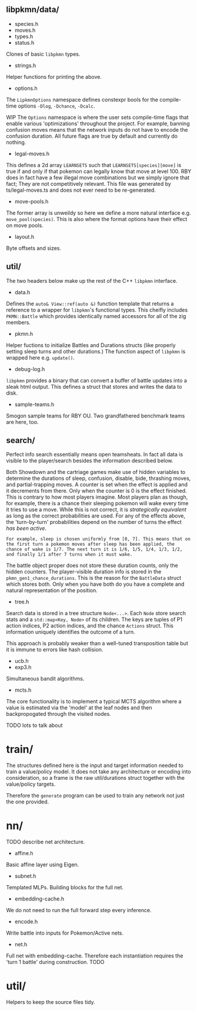 ## libpkmn/data/

* species.h
* moves.h
* types.h
* status.h

Clones of basic `libpkmn` types.

* strings.h

Helper functions for printing the above.

* options.h

The `LipkmnOptions` namespace defines constexpr bools for the compile-time options `-Dlog`, `-Dchance`, `-Dcalc`.


WIP
The `Options` namespace is where the user sets compile-time flags that enable various 'optimizations' throughout the project. For example, banning confusion moves means that the network inputs do not have to encode the confusion duration. All future flags are true by default and currently do nothing.

* legal-moves.h

This defines a 2d array `LEARNSETS` such that `LEARNSETS[species][move]` is true if and only if that pokemon can legally know that move at level 100. RBY does in fact have a few illegal move combinations but we simply ignore that fact; They are not competitively relevant. This file was generated by ts/legal-moves.ts and does not ever need to be re-generated.

* move-pools.h

The former array is unweildy so here we define a more natural interface e.g. `move_pool(species)`. This is also where the format options have their effect on move pools.

* layout.h

Byte offsets and sizes.

## util/

The two headers below make up the rest of the C++ `libpkmn` interface.

* data.h

Defines the `auto& View::ref(auto &)` function template that returns a reference to a wrapper for `libpkmn`'s functional types. This cheifly includes `PKMN::Battle` which provides identically named accessors for all of the zig members.

* pkmn.h

Helper fuctions to initialize Battles and Durations structs (like properly setting sleep turns and other durations.) The function aspect of `libpkmn` is wrapped here e.g. `update()`.

* debug-log.h

`libpkmn` provides a binary that can convert a buffer of battle updates into a sleak html output. This defines a struct that stores and writes the data to disk.

* sample-teams.h

Smogon sample teams for RBY OU. Two grandfathered benchmark teams are here, too.

## search/

Perfect info search essentially means open teamsheats. In fact all data is visible to the player/search besides the information described below.

Both Showdown and the cartriage games make use of hidden variables to determine the durations of sleep, confusion, disable, bide, thrashing moves, and partial-trapping moves. A counter is set when the effect is applied and it decrements from there. Only when the counter is 0 is the effect finished.
This is contrary to how most players imagine. Most players plan as though, for example, there is a chance their sleeping pokemon will wake every time it tries to use a move. While this is not correct, it is *strategically equivalent* as long as the correct probabilities are used. For any of the effects above, the 'turn-by-turn' probabilities depend on the number of turns the effect *has been active*.

```
For example, sleep is chosen uniformly from [0, 7]. This means that on the first turn a pokemon moves after sleep has been applied, the chance of wake is 1/7. The next turn it is 1/6, 1/5, 1/4, 1/3, 1/2, and finally 1/1 after 7 turns when it must wake.
```

The battle object proper does not store these duration counts, only the hidden counters. The player-visible duration info is stored in the `pkmn_gen1_chance_durations`. This is the reason for the `BattleData` struct which stores both. Only when you have both do you have a complete and natural representation of the position.

* tree.h

Search data is stored in a tree structure `Node<...>`. Each `Node` store search stats and a `std::map<Key, Node>` of its children. The keys are tuples of P1 action indices, P2 action indices, and the chance `Actions` struct. This information uniquely identifies the outcome of a turn.

This approach is probably weaker than a well-tuned transposition table but it is immune to errors like hash collision. 

* ucb.h
* exp3.h

Simultaneous bandit algorithms.

* mcts.h

The core functionality is to implement a typical MCTS algorithm where a value is estimated via the 'model' at the leaf nodes and then backpropogated through the visited nodes.

TODO lots to talk about


# train/

The structures defined here is the input and target information needed to train a value/policy model. It does not take any architecture or encoding into consideration, so a frame is the raw util/durations struct together with the value/policy targets.

Therefore the `generate` program can be used to train any network not just the one provided.

# nn/

TODO describe net architecture.

* affine.h

Basic affine layer using Eigen.

* subnet.h

Templated MLPs. Building blocks for the full net.

* embedding-cache.h

We do not need to run the full forward step every inference.

* encode.h

Write battle into inputs for Pokemon/Active nets.

* net.h

Full net with embedding-cache. Therefore each instantiation requires the 'turn 1 battle' during construction. TODO

# util/

Helpers to keep the source files tidy.